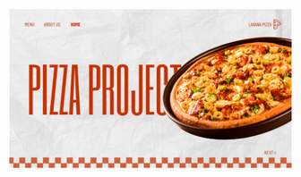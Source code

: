 <img src="https://github.com/nikhil21418/pizza-sale-/blob/544c735df98e7c9bcaa82152faebf413ead2c961/Screenshot%202025-08-22%20013657.png" alt="Image Description" width="600">
